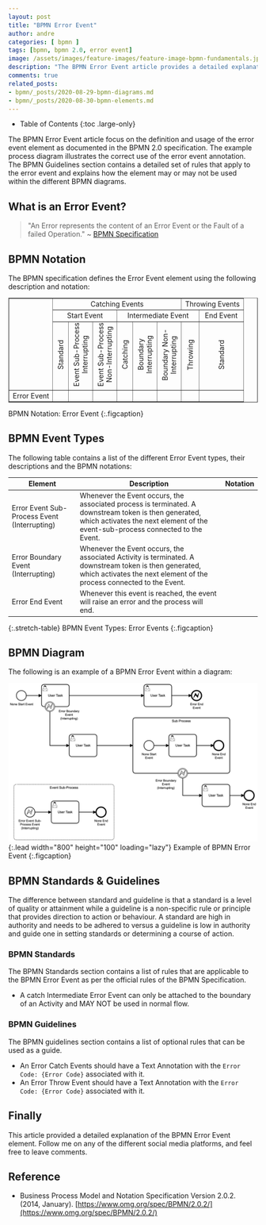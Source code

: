 ```yaml
---
layout: post
title: "BPMN Error Event"
author: andre
categories: [ bpmn ]
tags: [bpmn, bpmn 2.0, error event]
image: /assets/images/feature-images/feature-image-bpmn-fundamentals.jpg
description: "The BPMN Error Event article provides a detailed explanation of the error event element, including the BPMN notation, an example diagram and guidelines."
comments: true
related_posts:
- bpmn/_posts/2020-08-29-bpmn-diagrams.md
- bpmn/_posts/2020-08-30-bpmn-elements.md
---
```


- Table of Contents
{:toc .large-only}

The BPMN Error Event article focus on the definition and usage of the error event element as documented in the BPMN 2.0
specification. The example process diagram illustrates the correct use of the error event annotation. The BPMN Guidelines
section contains a detailed set of rules that apply to the error event and explains how the element may or may not be used
within the different BPMN diagrams.

## What is an Error Event?
> "An Error represents the content of an Error Event or the Fault of a failed Operation." ~ [BPMN Specification][1]


## BPMN Notation
The BPMN specification defines the Error Event element using the following description and notation:

<table class="stretch-table" style="text-align: center;" border="1">
<tr><td rowspan="3"></td><td colspan="6" align="center">Catching Events</td><td colspan="2">Throwing Events</td></tr>
<tr><td colspan="3" align="center">Start Event</td><td colspan="4">Intermediate Event</td><td>End Event</td></tr>
<tr><td><SPAN STYLE="writing-mode: vertical-lr;-ms-writing-mode: tb-lr; transform: rotate(180deg);">Standard</SPAN></td><td><SPAN STYLE="writing-mode: vertical-rl;-ms-writing-mode: tb-rl; transform: rotate(180deg);">Event Sub-Process <br> Interrupting</SPAN></td><td><SPAN STYLE="writing-mode: vertical-rl;-ms-writing-mode: tb-rl; transform: rotate(180deg);">Event Sub-Process <br> Non-Interrupting</SPAN></td><td><SPAN STYLE="writing-mode: vertical-lr;-ms-writing-mode: tb-rl; transform: rotate(180deg);">Catching</SPAN></td><td><SPAN STYLE="writing-mode: vertical-rl;-ms-writing-mode: tb-rl; transform: rotate(180deg);">Boundary <br> Interrupting</SPAN></td><td><SPAN STYLE="writing-mode: vertical-rl;-ms-writing-mode: tb-rl; transform: rotate(180deg);">Boundary Non-<br> Interrupting</SPAN></td><td><SPAN STYLE="writing-mode: vertical-lr;-ms-writing-mode: tb-rl; transform: rotate(180deg);">Throwing</SPAN></td><td><SPAN STYLE="writing-mode: vertical-lr;-ms-writing-mode: tb-rl; transform: rotate(180deg);">Standard</SPAN></td></tr>
<tr><td style="text-align: left;">Error Event</td><td></td><td><iconify-icon height=48px data-icon="bpmn:start-event-error"></iconify-icon></td><td></td><td></td><td><iconify-icon height=48px data-icon="bpmn:intermediate-event-catch-error"></iconify-icon></td><td></td><td></td><td><iconify-icon height=48px data-icon="bpmn:end-event-error"></iconify-icon></td></tr>
</table>

BPMN Notation: Error Event
{:.figcaption}

## BPMN Event Types
The following table contains a list of the different Error Event types, their descriptions and the BPMN notations:

| Element | Description | Notation |
|---------|-------------|:--------:|
| Error Event Sub-Process Event (Interrupting) | Whenever the Event occurs, the associated process is terminated. A downstream token is then generated, which activates the next element of the event-sub-process connected to the Event. | <iconify-icon height=48px data-icon="bpmn:start-event-error"></iconify-icon> |
| Error Boundary Event (Interrupting) | Whenever the Event occurs, the associated Activity is terminated. A downstream token is then generated, which activates the next element of the process connected to the Event. | <iconify-icon height=48px data-icon="bpmn:intermediate-event-catch-error"></iconify-icon> |
| Error End Event | Whenever this event is reached, the event will raise an error and the process will end. | <iconify-icon height=48px data-icon="bpmn:end-event-error"></iconify-icon> |

{:.stretch-table}
BPMN Event Types: Error Events
{:.figcaption}


## BPMN Diagram
The following is an example of a BPMN Error Event within a diagram:

![BPMN Error Event](/assets/images/posts/bpmn-error-event/bpmn-error-event.png){:.lead width="800" height="100" loading="lazy"}
Example of BPMN Error Event
{:.figcaption}


## BPMN Standards & Guidelines
The difference between standard and guideline is that a standard is a level of quality or attainment while a guideline
is a non-specific rule or principle that provides direction to action or behaviour. A standard are high in authority and
needs to be adhered to versus a guideline is low in authority and guide one in setting standards or determining a course
of action.

### BPMN Standards
The BPMN Standards section contains a list of rules that are applicable to the BPMN Error Event as per the official
rules of the BPMN Specification.

* A catch Intermediate Error Event can only be attached to the boundary of an Activity and MAY NOT be used in normal flow.

### BPMN Guidelines
The BPMN guidelines section contains a list of optional rules that can be used as a guide.

* An Error Catch Events should have a Text Annotation with the `Error Code: {Error Code}` associated with it.
* An Error Throw Event should have a Text Annotation with the `Error Code: {Error Code}` associated with it.

## Finally
This article provided a detailed explanation of the BPMN Error Event element. Follow me on any of the different
social media platforms, and feel free to leave comments.

## Reference
* Business Process Model and Notation Specification Version 2.0.2. (2014, January). [https://www.omg.org/spec/BPMN/2.0.2/](https://www.omg.org/spec/BPMN/2.0.2/)

[1]:https://www.omg.org/spec/BPMN/2.0.2/PDF

